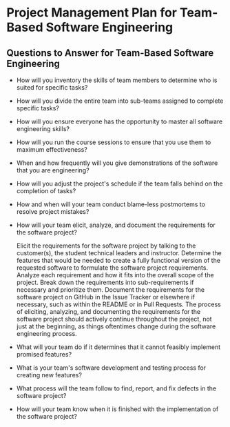 # Project Management Plan for Team-Based Software Engineering

## Questions to Answer for Team-Based Software Engineering

- How will you inventory the skills of team members to determine who is
  suited for specific tasks?

- How will you divide the entire team into sub-teams assigned to complete
  specific tasks?

- How will you ensure everyone has the opportunity to master all software
  engineering skills?

- How will you run the course sessions to ensure that you use them
  to maximum effectiveness?

- When and how frequently will you give demonstrations of the software that
  you are engineering?

- How will you adjust the project's schedule if the team falls behind on the
  completion of tasks?

- How and when will your team conduct blame-less postmortems to resolve
  project mistakes?

- How will your team elicit, analyze, and document the requirements for the
  software project?
  
  Elicit the requirements for the software project by talking to the customer(s), the student technical leaders and instructor. Determine the features that would be needed to create a fully functional version of the requested software to formulate the software project requirements. Analyze each requirement and how it fits into the overall scope of the project. Break down the requirements into sub-requirements if necessary and prioritize them. Document the requirements for the software project on GitHub in the Issue Tracker or elsewhere if necessary, such as within the README or in Pull Requests. The process of eliciting, analyzing, and documenting the requirements for the software project should actively continue throughout the project, not just at the beginning, as things oftentimes change during the software engineering process.

- What will your team do if it determines that it cannot feasibly implement
  promised features?

- What is your team's software development and testing process for creating
  new features?

- What process will the team follow to find, report, and fix defects in the
  software project?

- How will your team know when it is finished with the implementation of the
  software project?
